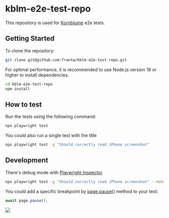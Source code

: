 
# kblm-e2e-test-repo

This repository is used for [Kornblume](https://windbow27.github.io/Kornblume/) e2e tests.

## Getting Started

To clone the repository:
```bash
git clone git@github.com:frantw/kblm-e2e-test-repo.git
```

For optimal performance, it is recommended to use Node.js version 18 or higher to install dependencies.
```bash
cd kblm-e2e-test-repo
npm install
```
## How to test

Run the tests using the following command:
```bash
npx playwright test
```

You could also run a single test with the title
```bash
npx playwright test -g "Should correctly read iPhone screenshot"
```

## Development

There's debug mode with [Playwright Inspector](https://playwright.dev/docs/debug)
```bash
npx playwright test -g "Should correctly read iPhone screenshot" --debug
```

You could add a specific breakpoint by [page.pause()](https://playwright.dev/docs/api/class-page#page-pause) method to your test:
```js
await page.pause();
```
![](https://user-images.githubusercontent.com/13063165/219473050-122be4c2-31d0-4cbd-aa8b-8588e8b781a6.png)